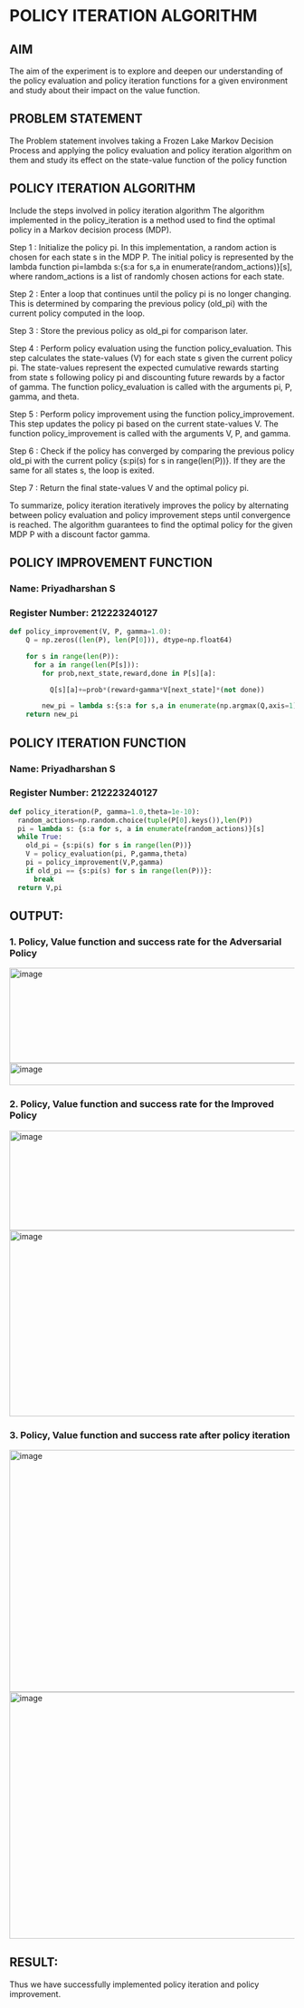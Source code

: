 # POLICY ITERATION ALGORITHM

## AIM
The aim of the experiment is to explore and deepen our understanding of the policy evaluation and policy iteration functions for a given environment and study about their impact on the value function.

## PROBLEM STATEMENT
The Problem statement involves taking a Frozen Lake Markov Decision Process and applying the policy evaluation and policy iteration algorithm on them and study its effect on the state-value function of the policy function

## POLICY ITERATION ALGORITHM
Include the steps involved in policy iteration algorithm
The algorithm implemented in the policy_iteration is a method used to find the optimal policy in a Markov decision process (MDP).

Step 1 : Initialize the policy pi. In this implementation, a random action is chosen for each state s in the MDP P. The initial policy is represented by the lambda function pi=lambda s:{s:a for s,a in enumerate(random_actions)}[s], where random_actions is a list of randomly chosen actions for each state.

Step 2 : Enter a loop that continues until the policy pi is no longer changing. This is determined by comparing the previous policy (old_pi) with the current policy computed in the loop.

Step 3 : Store the previous policy as old_pi for comparison later.

Step 4 : Perform policy evaluation using the function policy_evaluation. This step calculates the state-values (V) for each state s given the current policy pi. The state-values represent the expected cumulative rewards starting from state s following policy pi and discounting future rewards by a factor of gamma. The function policy_evaluation is called with the arguments pi, P, gamma, and theta.

Step 5 : Perform policy improvement using the function policy_improvement. This step updates the policy pi based on the current state-values V. The function policy_improvement is called with the arguments V, P, and gamma.

Step 6 : Check if the policy has converged by comparing the previous policy old_pi with the current policy {s:pi(s) for s in range(len(P))}. If they are the same for all states s, the loop is exited.

Step 7 : Return the final state-values V and the optimal policy pi.

To summarize, policy iteration iteratively improves the policy by alternating between policy evaluation and policy improvement steps until convergence is reached. The algorithm guarantees to find the optimal policy for the given MDP P with a discount factor gamma.

## POLICY IMPROVEMENT FUNCTION
### Name: Priyadharshan S
### Register Number: 212223240127
```python
def policy_improvement(V, P, gamma=1.0):
    Q = np.zeros((len(P), len(P[0])), dtype=np.float64)

    for s in range(len(P)):
      for a in range(len(P[s])):
        for prob,next_state,reward,done in P[s][a]:

          Q[s][a]+=prob*(reward+gamma*V[next_state]*(not done))

        new_pi = lambda s:{s:a for s,a in enumerate(np.argmax(Q,axis=1))}[s]
    return new_pi
```
## POLICY ITERATION FUNCTION
### Name: Priyadharshan S
### Register Number: 212223240127
```python
def policy_iteration(P, gamma=1.0,theta=1e-10):
  random_actions=np.random.choice(tuple(P[0].keys()),len(P))
  pi = lambda s: {s:a for s, a in enumerate(random_actions)}[s]
  while True:
    old_pi = {s:pi(s) for s in range(len(P))}
    V = policy_evaluation(pi, P,gamma,theta)
    pi = policy_improvement(V,P,gamma)
    if old_pi == {s:pi(s) for s in range(len(P))}:
      break
  return V,pi
```

## OUTPUT:
### 1. Policy, Value function and success rate for the Adversarial Policy
<img width="555" height="168" alt="image" src="https://github.com/user-attachments/assets/98d95c96-850e-4d53-91fa-9ec34e555798" />
<img width="674" height="39" alt="image" src="https://github.com/user-attachments/assets/8cff1549-257f-4152-8943-06eb67eb6e8f" />

### 2. Policy, Value function and success rate for the Improved Policy
<img width="527" height="176" alt="image" src="https://github.com/user-attachments/assets/620aca5b-3447-4b5e-898b-f9bcd860f19d" />
<img width="721" height="328" alt="image" src="https://github.com/user-attachments/assets/8184a140-16d5-497c-9fb9-6a5fb39ebad1" />

### 3. Policy, Value function and success rate after policy iteration
<img width="584" height="427" alt="image" src="https://github.com/user-attachments/assets/ba1dfc52-49e8-4215-8a24-b3c2727e90aa" />
<img width="880" height="435" alt="image" src="https://github.com/user-attachments/assets/024abc7f-51cc-4fb9-8450-bf8efadaeb87" />

## RESULT:

Thus we have successfully implemented policy iteration and policy improvement.
